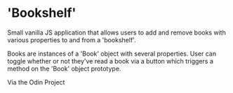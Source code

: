 # 'Bookshelf'

Small vanilla JS application that allows users to add and remove books with various properties to and from a 'bookshelf'. 

Books are instances of a 'Book' object with several properties. User can toggle whether or not they've read a book via a button which triggers a method on the 'Book' object prototype.

Via the Odin Project
